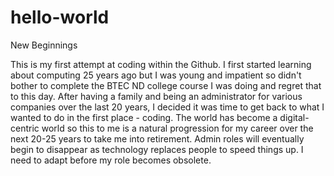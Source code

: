 # hello-world
New Beginnings

This is my first attempt at coding within the Github. I first started learning about computing 25 years ago but I was young and impatient so didn't bother to complete the
BTEC ND college course I was doing and regret that to this day. After having a family and being an administrator for various companies over the last 20 years, I decided it
was time to get back to what I wanted to do in the first place - coding. The world has become a digital-centric world so this to me is a natural progression for my career
over the next 20-25 years to take me into retirement. Admin roles will eventually begin to disappear as technology replaces people to speed things up. I need to adapt before
my role becomes obsolete.
